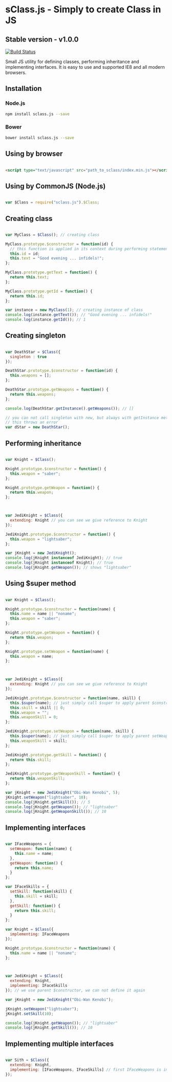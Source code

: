 sClass.js - Simply to create Class in JS
=========

## Stable version - v1.0.0

[![Build Status](https://travis-ci.org/jerrymf/sClass.js.svg?branch=master)](https://travis-ci.org/jerrymf/sClass.js)

Small JS utility for defining classes, performing inheritance and implementing interfaces. It is easy to use and 
supported IE8 and all modern browsers.

## Installation

### Node.js

```sh
npm install sclass.js --save
```

### Bower

```sh
bower install sclass.js --save
```

## Using by browser
```html

<script type="text/javascript" src="path_to_sclass/index.min.js"></script>
```

## Using by CommonJS (Node.js)
```js

var $Class = require("sclass.js").$Class;
```

## Creating class
```js

var MyClass = $Class(); // creating class

MyClass.prototype.$constructor = function(id) {
  // this function is applied in its context during performing statement: new MyClass()
  this.id = id;
  this.text = "Good evening ... infidels!";
};

MyClass.prototype.getText = function() {
  return this.text;
};

MyClass.prototype.getId = function() {
  return this.id;
};

var instance = new MyClass(1); // creating instance of class
console.log(instance.getText()); // "Good evening ... infidels!"
console.log(instance.getId()); // 1

```

## Creating singleton
```js

var DeathStar = $Class({ 
  singleton : true 
});

DeathStar.prototype.$constructor = function(id) { 
  this.weapons = [];
};

DeathStar.prototype.getWeapons = function() {
  return this.weapons;
};

console.log(DeathStar.getInstance().getWeapons()); // []

// you can not call singleton with new, but always with getInstance method
// this throws an error
var dStar = new DeathStar(); 
```

## Performing inheritance
```js

var Knight = $Class();

Knight.prototype.$constructor = function() {
  this.weapon = "saber";
};

Knight.prototype.getWeapon = function() {
  return this.weapon;
};



var JediKnight = $Class({
  extending: Knight // you can see we give reference to Knight
});

JediKnight.prototype.$constructor = function() {
  this.weapon = "lightsaber";
};

var jKnight = new JediKnight();
console.log(jKnight instanceof JediKnight); // true
console.log(jKnight instanceof Knight); // true
console.log(jKnight.getWeapon()); // shows "lightsaber"

```

## Using $super method
```js

var Knight = $Class();

Knight.prototype.$constructor = function(name) {
  this.name = name || "noname";
  this.weapon = "saber";
};

Knight.prototype.getWeapon = function() {
  return this.weapon;
};

Knight.prototype.setWeapon = function(name) {
  this.weapon = name;
};



var JediKnight = $Class({
  extending: Knight // you can see we give reference to Knight
});

JediKnight.prototype.$constructor = function(name, skill) {
  this.$super(name); // just simply call $super to apply parent $constructor
  this.skill = skill || 0;
  this.weapon = "";
  this.weaponSkill = 0;
};

JediKnight.prototype.setWeapon = function(name, skill) {
  this.$super(name); // just simply call $super to apply parent setWeapon
  this.weaponSkill = skill;
};

JediKnight.prototype.getSkill = function() {
  return this.skill;
};

JediKnight.prototype.getWeaponSkill = function() {
  return this.weaponSkill;
};

var jKnight = new JediKnight("Obi-Wan Kenobi", 5);
jKnight.setWeapon("lightsaber", 10);
console.log(jKnight.getSkill()); // 5
console.log(jKnight.getWeapon()); // "lightsaber"
console.log(jKnight.getWeaponSkill()); // 10

```

## Implementing interfaces
```js

var IFaceWeapons = {
  setWeapon: function(name) {
    this.name = name;
  },
  getWeapon: function() {
    return this.name;
  }
};

var IFaceSkills = {
  setSkill: function(skill) {
    this.skill = skill;
  },
  getSkill: function() {
    return this.skill;
  }
};

var Knight = $Class({
  implementing: IFaceWeapons
});

Knight.prototype.$constructor = function(name) {
  this.name = name || "noname";
};



var JediKnight = $Class({
  extending: Knight,
  implementing: IFaceSkills
}); // we use parent $constructor, we can not define it again

var jKnight = new JediKnight("Obi-Wan Kenobi");

jKnight.setWeapon("lightsaber");
jKnight.setSkill(10);

console.log(jKnight.getWeapon()); // "lightsaber"
console.log(jKnight.getSkill()); // 10

```

## Implementing multiple interfaces
```js

var Sith = $Class({
  extending: Knight,
  implementing: [IFaceWeapons, IFaceSkills] // first IFaceWeapons is implemented and then IFaceSkills
});

```
